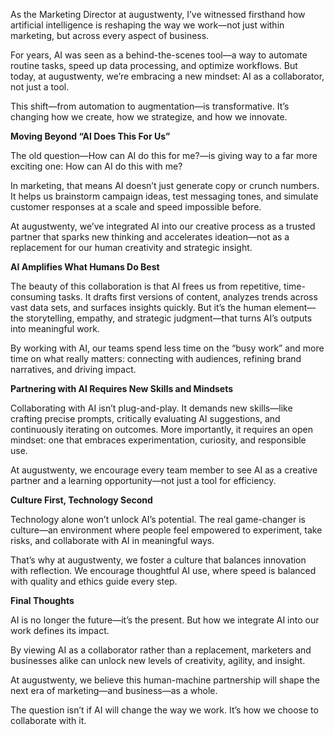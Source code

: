 
As the Marketing Director at augustwenty, I’ve witnessed firsthand how artificial intelligence is reshaping the way we work—not just within marketing, but across every aspect of business.

For years, AI was seen as a behind-the-scenes tool—a way to automate routine tasks, speed up data processing, and optimize workflows. But today, at augustwenty, we’re embracing a new mindset: AI as a collaborator, not just a tool.

This shift—from automation to augmentation—is transformative. It’s changing how we create, how we strategize, and how we innovate.

**Moving Beyond “AI Does This For Us”**

The old question—How can AI do this for me?—is giving way to a far more exciting one: How can AI do this with me?

In marketing, that means AI doesn’t just generate copy or crunch numbers. It helps us brainstorm campaign ideas, test messaging tones, and simulate customer responses at a scale and speed impossible before.

At augustwenty, we’ve integrated AI into our creative process as a trusted partner that sparks new thinking and accelerates ideation—not as a replacement for our human creativity and strategic insight.

**AI Amplifies What Humans Do Best**

The beauty of this collaboration is that AI frees us from repetitive, time-consuming tasks. It drafts first versions of content, analyzes trends across vast data sets, and surfaces insights quickly. But it’s the human element—the storytelling, empathy, and strategic judgment—that turns AI’s outputs into meaningful work.

By working with AI, our teams spend less time on the “busy work” and more time on what really matters: connecting with audiences, refining brand narratives, and driving impact.

**Partnering with AI Requires New Skills and Mindsets**

Collaborating with AI isn’t plug-and-play. It demands new skills—like crafting precise prompts, critically evaluating AI suggestions, and continuously iterating on outcomes. More importantly, it requires an open mindset: one that embraces experimentation, curiosity, and responsible use.

At augustwenty, we encourage every team member to see AI as a creative partner and a learning opportunity—not just a tool for efficiency.

**Culture First, Technology Second**

Technology alone won’t unlock AI’s potential. The real game-changer is culture—an environment where people feel empowered to experiment, take risks, and collaborate with AI in meaningful ways.

That’s why at augustwenty, we foster a culture that balances innovation with reflection. We encourage thoughtful AI use, where speed is balanced with quality and ethics guide every step.

**Final Thoughts**

AI is no longer the future—it’s the present. But how we integrate AI into our work defines its impact.

By viewing AI as a collaborator rather than a replacement, marketers and businesses alike can unlock new levels of creativity, agility, and insight.

At augustwenty, we believe this human-machine partnership will shape the next era of marketing—and business—as a whole.

The question isn’t if AI will change the way we work. It’s how we choose to collaborate with it.


